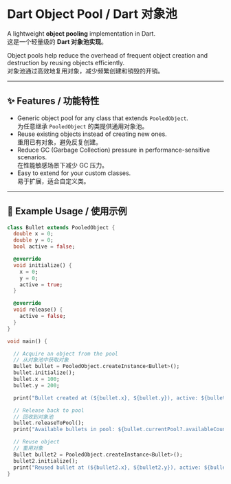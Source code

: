 # Dart Object Pool / Dart 对象池

A lightweight **object pooling** implementation in Dart.  
这是一个轻量级的 **Dart 对象池实现**。

Object pools help reduce the overhead of frequent object creation and destruction by reusing objects efficiently.  
对象池通过高效地复用对象，减少频繁创建和销毁的开销。

---

## ✨ Features / 功能特性
- Generic object pool for any class that extends `PooledObject`.  
  为任意继承 `PooledObject` 的类提供通用对象池。
- Reuse existing objects instead of creating new ones.  
  重用已有对象，避免反复创建。
- Reduce GC (Garbage Collection) pressure in performance-sensitive scenarios.  
  在性能敏感场景下减少 GC 压力。
- Easy to extend for your custom classes.  
  易于扩展，适合自定义类。

---

## 🚀 Example Usage / 使用示例

```dart
class Bullet extends PooledObject {
  double x = 0;
  double y = 0;
  bool active = false;

  @override
  void initialize() {
    x = 0;
    y = 0;
    active = true;
  }

  @override
  void release() {
    active = false;
  }
}

void main() {

  // Acquire an object from the pool
  // 从对象池中获取对象
  Bullet bullet = PooledObject.createInstance<Bullet>();
  bullet.initialize();
  bullet.x = 100;
  bullet.y = 200;

  print("Bullet created at (${bullet.x}, ${bullet.y}), active: ${bullet.active}");

  // Release back to pool
  // 回收到对象池
  bullet.releaseToPool();
  print("Available bullets in pool: ${bullet.currentPool?.availableCount}");

  // Reuse object
  // 重用对象
  Bullet bullet2 = PooledObject.createInstance<Bullet>();
  bullet2.initialize();
  print("Reused bullet at (${bullet2.x}, ${bullet2.y}), active: ${bullet2.active}");
}
